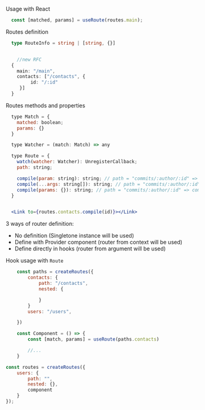 Usage with React

```js
  const [matched, params] = useRoute(routes.main);
```


Routes definition
```ts
  type RouteInfo = string | [string, {}]


	//new RFC
  {
    main: "/main",
    contacts: ["/contacts", {
		 id: "/:id"
	 }]
  }
```

Routes methods and properties
```jsx
  type Match = {
    matched: boolean;
    params: {}
  }

  type Watcher = (match: Match) => any

  type Route = {
    watch(watcher: Watcher): UnregisterCallback;
    path: string;

    compile(param: string): string; // path = "commits/:author/:id" => compile(1) => "commits/1/:id"
    compile(...args: string[]): string; // path = "commits/:author/:id" => compile(1, 2) => "commits/1/2"
    compile(params: {}): string; // path = "commits/:author/:id" => compile({id: 123, author: 321}) => "commits/321/123"
  }


  <Link to={routes.contacts.compile(id)}></Link>
```

3 ways of router definition:
 + No definition (Singletone instance will be used)
 + Define with Provider component (router from context will be used)
 + Define directly in hooks (router from argument will be used)


Hook usage with `Route` 
```js
	const paths = createRoutes({
		contacts: {
			path: "/contacts",
			nested: {

			}
		}
		users: "/users",

	})

	const Component = () => {
		const [match, params] = useRoute(paths.contacts)

		//...
	}
```

```js
const routes = createRoutes({
	users: {
		path: "",
		nested: {},
		component
	}
});

```